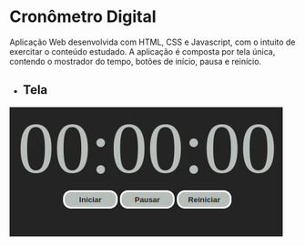 # Cronômetro Digital

Aplicação Web desenvolvida com HTML, CSS e Javascript, com o intuito de exercitar o conteúdo estudado. A aplicação é composta por tela única, contendo o mostrador do tempo, botões de início, pausa e reinício.

- ## Tela
![Tela](https://github.com/devSirNaelC7/cronometro/blob/master/assets/Captura%20de%20tela%20de%202023-03-10%2008-52-04.png)
